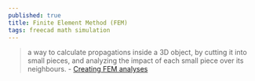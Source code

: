 ```yaml
---
published: true
title: Finite Element Method (FEM)
tags: freecad math simulation
---
```

>  a way to calculate propagations inside a 3D object, by cutting it into small pieces, and analyzing the impact of each small piece over its neighbours. - [Creating FEM analyses](https://wood-galaxy.gitbooks.io/un-guide-freecad/content/working_with_freecad/creating_fem_analyses.html)
